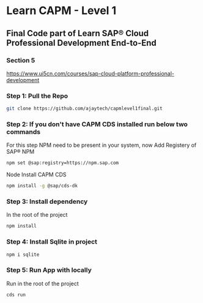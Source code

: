 # Learn CAPM - Level 1 
## Final Code part of Learn SAP® Cloud Professional Development End-to-End 
### Section 5
https://www.ui5cn.com/courses/sap-cloud-platform-professional-development

### Step 1: Pull the Repo
```sh
git clone https://github.com/ajaytech/capmlevel1final.git
```

### Step 2: If you don't have CAPM CDS installed run below two commands

For this step NPM need to be present in your system, now Add Registery of SAP® NPM

```sh
npm set @sap:registry=https://npm.sap.com

```
Node Install CAPM CDS

```sh
npm install -g @sap/cds-dk
```

### Step 3: Install dependency

In the root of the project

```sh
npm install
```

### Step 4: Install Sqlite in project

```sh
npm i sqlite
```

### Step 5: Run App with locally

Run in the root of the project

```sh
cds run
```

